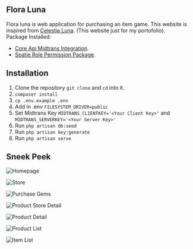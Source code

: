 ## Flora Luna

Flora luna is web application for purchasing an item game. This website is inspired from [Celestia Luna](https://celestialuna.com/). (This website just for my portofolio). <br>
Package Installed:

- [Core Api Midtrans Integration](https://midtrans.com/id).
- [Spatie Role Permission Package](https://laravel.com/docs/container).

## Installation
1. Clone the repository ``git clone`` and `cd` into it.
2. `composer install`
3. `cp .env.example .env`
4. Add in .env `FILESYSTEM_DRIVER=public`
5. Set Midtrans Key `MIDTRANS_CLIENTKEY='<Your Client Key>'` and `MIDTRANS_SERVERKEY='<Your Server Key>'`
6. Run `php artisan db:seed`
7. Run `php artisan key:generate`
8. Run `php artisan serve`

## Sneek Peek
![Homepage](https://user-images.githubusercontent.com/71953516/130602466-a6c8a055-97dd-4a70-91b0-73421c95d44c.png)

![Store](https://user-images.githubusercontent.com/71953516/130602495-7cdc583f-f5d6-48de-959c-1fc63b288df8.png)

![Purchase Gems](https://user-images.githubusercontent.com/71953516/130602579-5dda51a9-dd5f-411d-a989-33fdfc8e5100.png)

![Product Store Detail](https://user-images.githubusercontent.com/71953516/130602657-f1bfeec2-a9c8-4ab2-b4ee-d909d2ac78bf.png)

![Product Detail](https://user-images.githubusercontent.com/71953516/130602701-a0b96712-0e73-4b5e-98b3-85fdbcedb82e.png)

![Product List](https://user-images.githubusercontent.com/71953516/130602763-40b4e5e1-80f4-41e9-8331-22f4ae874a75.png)

![Item List](https://user-images.githubusercontent.com/71953516/130602820-c3e56d1e-5320-4e73-aa6c-5078f1570559.png)

